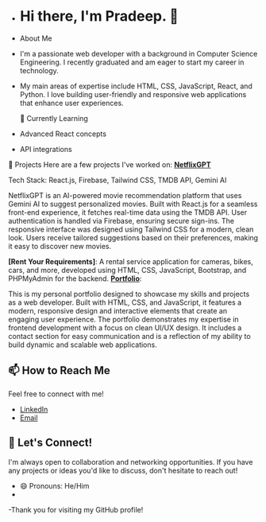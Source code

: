 - # Hi there, I'm Pradeep. 👋
- About Me
- I'm a passionate web developer with a background in Computer Science Engineering. I recently graduated and am eager to start my career in technology.
- My main areas of expertise include HTML, CSS, JavaScript, React, and Python. I love building user-friendly and responsive web applications that enhance user experiences.

  🌱 Currently Learning
- Advanced React concepts
- API integrations

🚀 Projects
Here are a few projects I've worked on:
**[NetflixGPT](https://github.com/Pradeep784/netflix-gpt)**

Tech Stack: React.js, Firebase, Tailwind CSS, TMDB API, Gemini AI

NetflixGPT is an AI-powered movie recommendation platform that uses Gemini AI to suggest personalized movies. Built with React.js for a seamless front-end experience, it fetches real-time data using the TMDB API. User authentication is handled via Firebase, ensuring secure sign-ins. The responsive interface was designed using Tailwind CSS for a modern, clean look. Users receive tailored suggestions based on their preferences, making it easy to discover new movies.

**[Rent Your Requirements]**: A rental service application for cameras, bikes, cars, and more, developed using HTML, CSS, JavaScript, Bootstrap, and PHPMyAdmin for the backend.
**[Portfolio](https://pradeep784.github.io/My_Portfolio/)**:

This is my personal portfolio designed to showcase my skills and projects as a web developer. Built with HTML, CSS, and JavaScript, it features a modern, responsive design and interactive elements that create an engaging user experience. The portfolio demonstrates my expertise in frontend development with a focus on clean UI/UX design. It includes a contact section for easy communication and is a reflection of my ability to build dynamic and scalable web applications.


## 📫 How to Reach Me
Feel free to connect with me!
- [LinkedIn](www.linkedin.com/in/koduru-pradeep-a22b7320b)
- [Email](mailto:kodurupradeep784@gmail.com)


## 🤝 Let's Connect!
I'm always open to collaboration and networking opportunities. If you have any projects or ideas you'd like to discuss, don't hesitate to reach out!

- 😄 Pronouns: He/Him
- 
-Thank you for visiting my GitHub profile! 

<!---
Pradeep784/Pradeep784 is a ✨ special ✨ repository because its `README.md` (this file) appears on your GitHub profile.
You can click the Preview link to take a look at your changes.
--->
